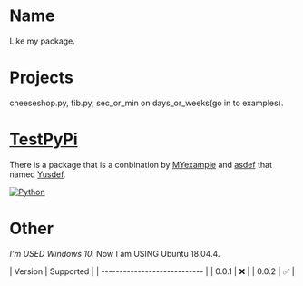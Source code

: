 # Name
Like my package.
# Projects
cheeseshop.py, fib.py, sec_or_min on days_or_weeks(go in to examples).
# [TestPyPi](https://test.pypi.org/)
There is a package that is a conbination by [MYexample](https://test.pypi.org/project/Yu-Mandi.yang/) and [asdef](https://test.pypi.org/project/asdef-manzhou.yang/) that named [Yusdef](https://test.pypi.org/project/Yusdef/).

[![Python](https://www.python.org/static/opengraph-icon-200x200.png)](https://www.python.org)

# Other
*I'm USED Windows 10.*
Now I am USING Ubuntu 18.04.4.

| Version | Supported          |
| ---------------------------- |
| 0.0.1   | :x:                |
| 0.0.2   | :white_check_mark: |
